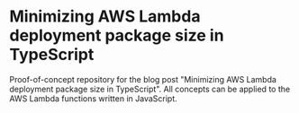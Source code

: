 # Minimizing AWS Lambda deployment package size in TypeScript

Proof-of-concept repository for the blog post "Minimizing AWS Lambda deployment package size in TypeScript".
All concepts can be applied to the AWS Lambda functions written in JavaScript.

